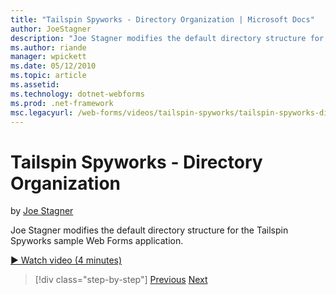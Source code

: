 ```yaml
---
title: "Tailspin Spyworks - Directory Organization | Microsoft Docs"
author: JoeStagner
description: "Joe Stagner modifies the default directory structure for the Tailspin Spyworks sample Web Forms application."
ms.author: riande
manager: wpickett
ms.date: 05/12/2010
ms.topic: article
ms.assetid: 
ms.technology: dotnet-webforms
ms.prod: .net-framework
msc.legacyurl: /web-forms/videos/tailspin-spyworks/tailspin-spyworks-directory-organization
---
```

Tailspin Spyworks - Directory Organization
====================
by [Joe Stagner](https://github.com/JoeStagner)

Joe Stagner modifies the default directory structure for the Tailspin Spyworks sample Web Forms application.

[&#9654; Watch video (4 minutes)](https://channel9.msdn.com/Blogs/ASP-NET-Site-Videos/tailspin-spyworks-directory-organization)

>[!div class="step-by-step"]
[Previous](tailspin-spyworks-intro-ui-and-edm.md)
[Next](tailspin-spyworks-category-menu.md)